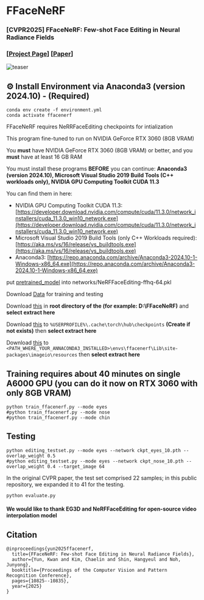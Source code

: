# FFaceNeRF
### [CVPR2025] FFaceNeRF: Few-shot Face Editing in Neural Radiance Fields

### [[Project Page](https://kwanyun.github.io/FFaceNeRF_page/)] [[Paper](https://arxiv.org/abs/2503.08417)]

![teaser](https://github.com/user-attachments/assets/b51980f8-29ae-46ec-a572-6700ae0462ae)


## :gear: Install Environment via Anaconda3 (version 2024.10) - (Required)
    conda env create -f environment.yml
    conda activate ffacenerf


FFaceNeRF requires NeRRFaceEditing checkpoints for intialization

This program fine-tuned to run on NVIDIA GeForce RTX 3060 (8GB VRAM)

You **must** have NVIDIA GeForce RTX 3060 (8GB VRAM) or better, and you **must** have at least 16 GB RAM

You must install these programs **BEFORE** you can continue: **Anaconda3 (version 2024.10), Microsoft Visual Studio 2019 Build Tools (C++ workloads only), NVIDIA GPU Computing Toolkit CUDA 11.3**

You can find them in here:

- NVIDIA GPU Computing Toolkit CUDA 11.3: [https://developer.download.nvidia.com/compute/cuda/11.3.0/network_installers/cuda_11.3.0_win10_network.exe](https://developer.download.nvidia.com/compute/cuda/11.3.0/network_installers/cuda_11.3.0_win10_network.exe)
- Microsoft Visual Studio 2019 Build Tools (only C++ Workloads required): [https://aka.ms/vs/16/release/vs_buildtools.exe](https://aka.ms/vs/16/release/vs_buildtools.exe)
- Anaconda3: [https://repo.anaconda.com/archive/Anaconda3-2024.10-1-Windows-x86_64.exe](https://repo.anaconda.com/archive/Anaconda3-2024.10-1-Windows-x86_64.exe)

put [pretrained_model](https://drive.google.com/file/d/1N4y3leKEF7rbMVNbpYUYtNnaO4WVDln1/view?usp=drive_link) into networks/NeRFFaceEditing-ffhq-64.pkl

Download [Data](https://drive.google.com/file/d/16ha-UeU2uLZu7YNYPXw-I1yIHyav2E0O/view?usp=drive_link) for training and testing

Download [this](https://github.com/Duy-Thanh/FFaceNeRF/releases/download/release/networks.7z) in **root directory of the (for example: D:\FFaceNeRF)** and **select extract here**

Download [this](https://github.com/Duy-Thanh/FFaceNeRF/releases/download/release/vgg16-397923af.7z) to `%USERPROFILE%\.cache\torch\hub\checkpoints` **(Create if not exists)** then **select extract here**

Download [this](https://github.com/Duy-Thanh/FFaceNeRF/blob/main/freeimage.zip) to `<PATH_WHERE_YOUR_ANNACONDA3_INSTALLED>\envs\ffacenerf\Lib\site-packages\imageio\resources` then **select extract here**

## Training requires about 40 minutes on single A6000 GPU (you can do it now on RTX 3060 with only 8GB VRAM)
    python train_ffacenerf.py --mode eyes
    #python train_ffacenerf.py --mode nose
    #python train_ffacenerf.py --mode chin


## Testing
    python editing_testset.py --mode eyes --network ckpt_eyes_10.pth --overlap_weight 0.5
    #python editing_testset.py --mode eyes --network ckpt_nose_10.pth --overlap_weight 0.4 --target_image 64



In the original CVPR paper, the test set comprised 22 samples; in this public repository, we expanded it to 41 for the testing.

    python evaluate.py

#### We would like to thank EG3D and NeRFFaceEditing for open-source video interpolation model

## Citation
```
@inproceedings{yun2025ffacenerf,
  title={FFaceNeRF: Few-shot Face Editing in Neural Radiance Fields},
  author={Yun, Kwan and Kim, Chaelin and Shin, Hangyeul and Noh, Junyong},
  booktitle={Proceedings of the Computer Vision and Pattern Recognition Conference},
  pages={10825--10835},
  year={2025}
}
```
